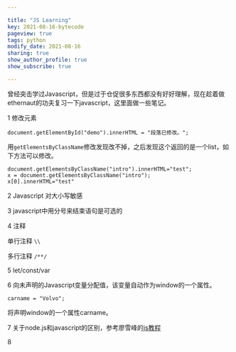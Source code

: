 ```yaml
---

title: "JS Learning"
key: 2021-08-16-bytecode
pageview: true
tags: python
modify_date: 2021-08-16
sharing: true
show_author_profile: true
show_subscribe: true

---
```


曾经突击学过Javascript，但是过于仓促很多东西都没有好好理解，现在趁着做ethernaut的功夫复习一下javascript，这里面做一些笔记。

1 修改元素

```
document.getElementById("demo").innerHTML = "段落已修改。";
```
用`getElementsByClassName`修改发现改不掉，之后发现这个返回的是一个list，如下方法可以修改。

```
document.getElementsByClassName("intro").innerHTML="test";
x = document.getElementsByClassName("intro");
x[0].innerHTML="test"
```

2 Javascript 对大小写敏感

3 javascript中用分号来结束语句是可选的

4 注释

单行注释 `\\`

多行注释 `/**/`

5 let/const/var

6 向未声明的Javascript变量分配值，该变量自动作为window的一个属性。

`carname = "Volvo";`

将声明window的一个属性carname。



7 关于node.js和javascript的区别，参考廖雪峰的[js教程](https://www.liaoxuefeng.com/wiki/1022910821149312/1023025635916288)

8